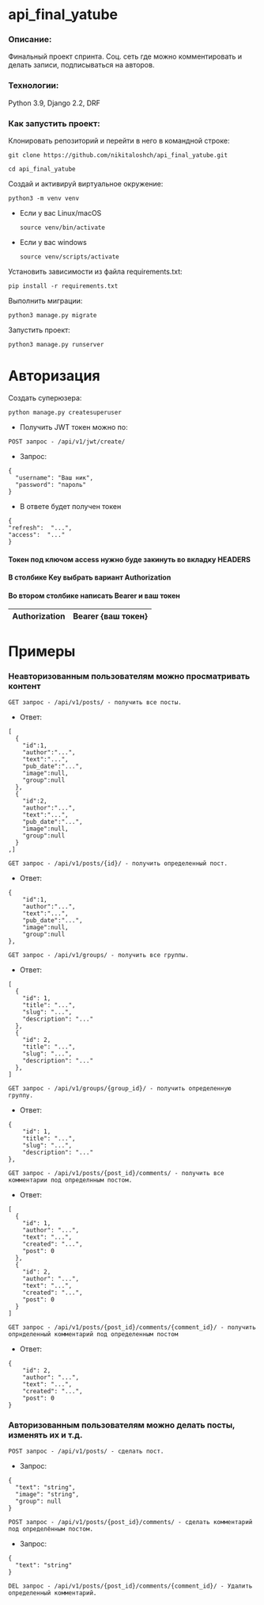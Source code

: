 # api_final_yatube

### Описание:
Финальный проект спринта.
Соц. сеть где можно комментировать и делать записи, подписываться на авторов.


### Технологии:

Python 3.9, Django 2.2, DRF

### Как запустить проект:

Клонировать репозиторий и перейти в него в командной строке:
```
git clone https://github.com/nikitaloshch/api_final_yatube.git
```
```
cd api_final_yatube
```
Cоздай и активируй виртуальное окружение:
```
python3 -m venv venv
```

* Если у вас Linux/macOS

    ```source venv/bin/activate```

* Если у вас windows
    ```
    source venv/scripts/activate
    ```

Установить зависимости из файла requirements.txt:

```
pip install -r requirements.txt
```

Выполнить миграции:

```
python3 manage.py migrate
```

Запустить проект:
```
python3 manage.py runserver
```

# Авторизация

Cоздать суперюзера:
```
python manage.py createsuperuser
```
- Получить JWT токен можно по: 
```
POST запрос - /api/v1/jwt/create/
```
- Запрос:
```
{
  "username": "Ваш ник",
  "password": "пароль"
}
```
- В ответе будет получен токен
```
{
"refresh":  "...",
"access":  "..."
}
```
####  Токен под ключом access нужно буде закинуть во вкладку HEADERS
#### В столбике Key выбрать вариант   Authorization
#### Во втором столбике написать Bearer и ваш токен
| Authorization | Bearer {ваш токен}|
|--|--|

# Примеры 
### Неавторизованным пользователям можно просматривать контент
```
GET запрос - /api/v1/posts/ - получить все посты.
```
- Ответ:


```
[
  {
    "id":1,
    "author":"...",
    "text":"...",
    "pub_date":"...",
    "image":null,
    "group":null
  },
  {
    "id":2,
    "author":"...",
    "text":"...",
    "pub_date":"...",
    "image":null,
    "group":null
  }
,]
```
```
GET запрос - /api/v1/posts/{id}/ - получить определенный пост.
```

- Ответ:
```
{
    "id":1,
    "author":"...",
    "text":"...",
    "pub_date":"...",
    "image":null,
    "group":null
},
```
```
GET запрос - /api/v1/groups/ - получить все группы.
```
- Ответ:
```
[
  {
    "id": 1,
    "title": "...",
    "slug": "...",
    "description": "..."
  },
  {
    "id": 2,
    "title": "...",
    "slug": "...",
    "description": "..."
  },
]
```

```
GET запрос - /api/v1/groups/{group_id}/ - получить определенную группу.
```
- Ответ:
```
{
    "id": 1,
    "title": "...",
    "slug": "...",
    "description": "..."
},
```
```
GET запрос - /api/v1/posts/{post_id}/comments/ - получить все комментарии под определнным постом.
```
- Ответ:
```
[
  {
    "id": 1,
    "author": "...",
    "text": "...",
    "created": "...",
    "post": 0
  },
  {
    "id": 2,
    "author": "...",
    "text": "...",
    "created": "...",
    "post": 0
  }
]
```
```
GET запрос - /api/v1/posts/{post_id}/comments/{comment_id}/ - получить опрнделенный комментарий под определенным постом
```
- Ответ:
```
{
    "id": 2,
    "author": "...",
    "text": "...",
    "created": "...",
    "post": 0
}
```

### Авторизованным пользователям можно делать посты, изменять их и т.д.

```
POST запрос - /api/v1/posts/ - сделать пост.
```
- Запрос:
```
{
  "text": "string",
  "image": "string",
  "group": null
}
```
```
POST запрос - /api/v1/posts/{post_id}/comments/ - сделать комментарий под определённым постом.
```
- Запрос:
```
{
  "text": "string"
}
```
```
DEL запрос - /api/v1/posts/{post_id}/comments/{comment_id}/ - Удалить определенный комментарий.
```
